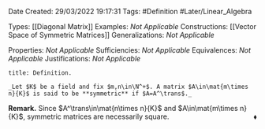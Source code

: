 <div class="topSpace"></div>

Date Created: 29/03/2022 19:17:31
Tags: #Definition #Later/Linear_Algebra

Types: [[Diagonal Matrix]]
Examples: _Not Applicable_
Constructions: [[Vector Space of Symmetric Matrices]]
Generalizations: _Not Applicable_

Properties: _Not Applicable_
Sufficiencies: _Not Applicable_
Equivalences: _Not Applicable_
Justifications: _Not Applicable_

``` ad-Definition
title: Definition.

_Let $K$ be a field and fix $m,n\in\N^+$. A matrix $A\in\mat{m\times n}{K}$ is said to be **symmetric** if $A=A^\trans$._

```

**Remark.** Since $A^\trans\in\mat{n\times n}{K}$ and $A\in\mat{m\times n}{K}$, symmetric matrices are necessarily square.<span style="float:right;">$\blacklozenge$</span>
